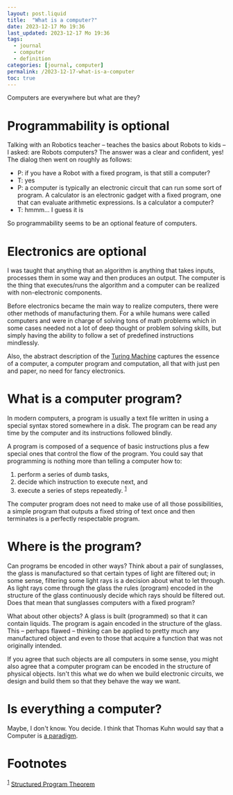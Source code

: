 ```yaml
---
layout: post.liquid
title:  "What is a computer?"
date: 2023-12-17 Mo 19:36
last_updated: 2023-12-17 Mo 19:36
tags:
  - journal
  - computer
  - definition
categories: [journal, computer]
permalink: /2023-12-17-what-is-a-computer
toc: true
---
```


Computers are everywhere but what are they?


# Programmability is optional

Talking with an Robotics teacher &#x2013; teaches the basics about Robots to
kids &#x2013; I asked: are Robots computers? The answer was a clear and
confident, yes! The dialog then went on roughly as follows:

-   P: if you have a Robot with a fixed program, is that still a
    computer?
-   T: yes
-   P: a computer is typically an electronic circuit that can run some
    sort of program. A calculator is an electronic gadget with a fixed
    program, one that can evaluate arithmetic expressions. Is a
    calculator a computer?
-   T: hmmm&#x2026; I guess it is

So programmability seems to be an optional feature of computers.


# Electronics are optional

I was taught that anything that an algorithm is anything that takes
inputs, processes them in some way and then produces an output.
The computer is the thing that executes/runs the algorithm and a
computer can be realized with non-electronic components.

Before electronics became the main way to realize computers, there
were other methods of manufacturing them. For a while
humans were called computers and were in charge of solving tons of
math problems which in some cases needed not a lot of deep thought
or problem solving skills, but simply having the ability to follow
a set of predefined instructions mindlessly.

Also, the abstract description of the [Turing Machine](https://en.wikipedia.org/wiki/Turing_machine) captures the
essence of a computer, a computer program and computation, all that
with just pen and paper, no need for fancy electronics.


# What is a computer program?

In modern computers, a program is usually a text file written in
using a special syntax stored somewhere in a disk. The program can
be read any time by the computer and its instructions followed
blindly.

A program is composed of a sequence of basic instructions plus
a few special ones that control the flow of the program. You
could say that programming is nothing more than telling a computer
how to:

1.  perform a series of dumb tasks,
2.  decide which instruction to execute next, and
3.  execute a series of steps repeatedly. <sup><a id="fnr.1" class="footref" href="#fn.1" role="doc-backlink">1</a></sup>

The computer program does not need to make use of all those
possibilities, a simple program that outputs a fixed string of text
once and then terminates is a perfectly respectable program.


# Where is the program?

Can programs be encoded in other ways? Think about a pair of
sunglasses, the glass is manufactured so that certain types of
light are filtered out; in some sense, filtering some light rays is
a decision about what to let through. As light rays come through
the glass the rules (program) encoded in the structure of the glass
continuously decide which rays should be filtered out. Does that
mean that sunglasses computers with a fixed program?

What about other objects? A glass is built (programmed) so that it
can contain liquids. The program is again encoded in the structure
of the glass. This &#x2013; perhaps flawed &#x2013; thinking can be applied to
pretty much any manufactured object and even to those that acquire
a function that was not originally intended.

If you agree that such objects are all computers in some sense, you
might also agree that a computer program can be encoded in the
structure of physical objects. Isn't this what we do when we build
electronic circuits, we design and build them so that they behave
the way we want.


# Is everything a computer?

Maybe, I don't know. You decide. I think that Thomas Kuhn would say
that a Computer is [a paradigm](https://en.wikipedia.org/wiki/Paradigm).


# Footnotes

<sup><a id="fn.1" href="#fnr.1">1</a></sup> [Structured Program Theorem](https://en.wikipedia.org/wiki/Structured_program_theorem)

